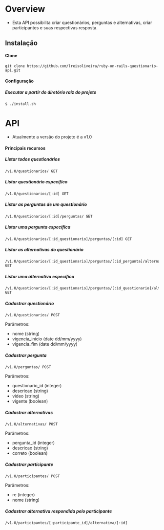 # Overview

- Esta API possibilita criar questionários, perguntas e alternativas, criar participantes e suas respectivas resposta.

## Instalação
#### Clone
    git clone https://github.com/lreisoliveira/ruby-on-rails-questionario-api.git

#### Configuração
##### Executar a partir do diretório raiz do projeto
```
$ ./install.sh
```

# API

- Atualmente a versão do projeto é a v1.0

#### Principais recursos

##### Listar todos questionários
```
/v1.0/questionarios/ GET
```

##### Listar questionário específico
```
/v1.0/questionarios/[:id] GET
```

##### Listar as perguntas de um questionário
```
/v1.0/questionarios/[:id]/perguntas/ GET
```

##### Listar uma pergunta específica 
```
/v1.0/questionarios/[:id_questionario]/perguntas/[:id] GET
```

##### Listar as alternativas do questionário
```
/v1.0/questionarios/[:id_questionario]/perguntas/[:id_pergunta]/alternativas GET
```

##### Listar uma alternativa específica
```
/v1.0/questionarios/[:id_questionario]/perguntas/[:id_questionario]/alternativas/[:id] GET
```

##### Cadastrar questionário
```
/v1.0/questionarios/ POST
```

  Parâmetros:
  
- nome (string)  
- vigencia_inicio (date dd/mm/yyyy)
- vigencia_fim (date dd/mm/yyyy)

##### Cadastrar pergunta
```
/v1.0/perguntas/ POST
```

  Parâmetros:

- questionario_id (integer)  
- descricao (string)
- video (string)
- vigente (boolean)

##### Cadastrar alternativas
```
/v1.0/alternativas/ POST
```

  Parâmetros:
- pergunta_id (integer)  
- descricao (string)
- correto (boolean)

##### Cadastrar participante
```
/v1.0/participantes/ POST
```
  Parâmetros:
  
- re (integer)
- nome (string)  

##### Cadastrar alternativa respondida pelo participante
```
/v1.0/participantes/[:participante_id]/alternativa/[:id]
```
